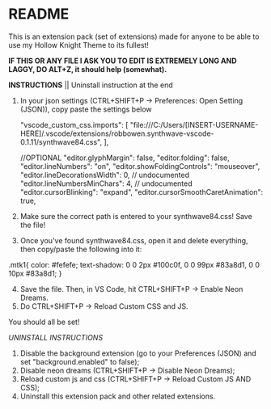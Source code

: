 # README

This is an extension pack (set of extensions) made for anyone to be able to use my Hollow Knight Theme to its fullest!

**IF THIS OR ANY FILE I ASK YOU TO EDIT IS EXTREMELY LONG AND LAGGY, DO ALT+Z, it should help (somewhat).**

**INSTRUCTIONS** || Uninstall instruction at the end
1. In your json settings (CTRL+SHIFT+P -> Preferences: Open Setting (JSON)), copy paste the settings below

    "vscode_custom_css.imports": [
        "file:///C:/Users/[INSERT-USERNAME-HERE]/.vscode/extensions/robbowen.synthwave-vscode-0.1.11/synthwave84.css",
    ],

    //OPTIONAL
    "editor.glyphMargin": false,
    "editor.folding": false,
    "editor.lineNumbers": "on",
    "editor.showFoldingControls": "mouseover",
    "editor.lineDecorationsWidth": 0, // undocumented
    "editor.lineNumbersMinChars": 4, // undocumented
    "editor.cursorBlinking": "expand",
    "editor.cursorSmoothCaretAnimation": true,

2. Make sure the correct path is entered to your synthwave84.css! Save the file!
3. Once you've found synthwave84.css, open it and delete everything, then copy/paste the following into it:

.mtk1{
  color: #fefefe;
  text-shadow: 0 0 2px #100c0f, 0 0 99px #83a8d1, 0 0 10px #83a8d1;
}

4. Save the file. Then, in VS Code, hit CTRL+SHIFT+P -> Enable Neon Dreams.
5. Do CTRL+SHIFT+P -> Reload Custom CSS and JS.

You should all be set!

*UNINSTALL INSTRUCTIONS*
1. Disable the background extension (go to your Preferences (JSON) and set "background.enabled" to false);
2. Disable neon dreams (CTRL+SHIFT+P -> Disable Neon Dreams);
3. Reload custom js and css (CTRL+SHIFT+P -> Reload Custom JS AND CSS);
4. Uninstall this extension pack and other related extensions.